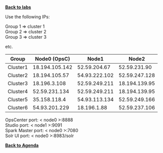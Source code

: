 **[Back to labs](./..)**


Use the following IPs:  

Group 1 => cluster 1  
Group 2 => cluster 2  
Group 3 => cluster 3

etc.


|  Group    |  Node0 (OpsC)  |  Node1         | Node2               |  
|-----------|----------------|----------------|---------------------|
| Cluster1  | 18.194.105.142 | 52.59.204.67   | 52.59.231.90        |
| Cluster2  | 18.194.105.57  | 54.93.222.102  | 52.59.247.128       |   
| Cluster3  | 18.196.3.108   | 52.59.249.211  | 18.194.139.95       |
| Cluster4  | 52.59.231.134  | 52.59.249.211  | 18.194.139.95       |
| Cluster5  | 35.158.118.4   | 54.93.113.134  | 52.59.249.166       |
| Cluster6  | 54.93.201.229  | 18.196.1.88    | 52.59.237.106       |


OpsCenter port: < node0 >:8888    
Studio port: < node1 >:9091   
Spark Master port: < node0 >:7080   
Solr UI port: < node0 >:8983/solr   



**[Back to Agenda](./..)**

